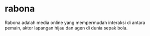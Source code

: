# rabona

Rabona adalah media online yang mempermudah interaksi di antara pemain, aktor lapangan hijau dan agen di dunia sepak bola. 
